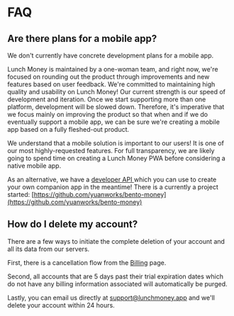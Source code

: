 # FAQ

## Are there plans for a mobile app?

We don't currently have concrete development plans for a mobile app.

Lunch Money is maintained by a one-woman team, and right now, we're focused on rounding out the product through improvements and new features based on user feedback. We're committed to maintaining high quality and usability on Lunch Money! Our current strength is our speed of development and iteration. Once we start supporting more than one platform, development will be slowed down. Therefore, it's imperative that we focus mainly on improving the product so that when and if we do eventually support a mobile app, we can be sure we're creating a mobile app based on a fully fleshed-out product.

We understand that a mobile solution is important to our users! It is one of our most highly-requested features. For full transparency, we are likely going to spend time on creating a Lunch Money PWA before considering a native mobile app.

As an alternative, we have a [developer API ](https://developers.lunchmoney.app)which you can use to create your own companion app in the meantime! There is a currently a project started: [https://github.com/yuanworks/bento-money](https://github.com/yuanworks/bento-money)

## How do I delete my account?

There are a few ways to initiate the complete deletion of your account and all its data from our servers.

First, there is a cancellation flow from the [Billing](https://my.lunchmoney.app/billing) page. 

Second, all accounts that are 5 days past their trial expiration dates which do not have any billing information associated will automatically be purged.

Lastly, you can email us directly at support@lunchmoney.app and we'll delete your account within 24 hours.

